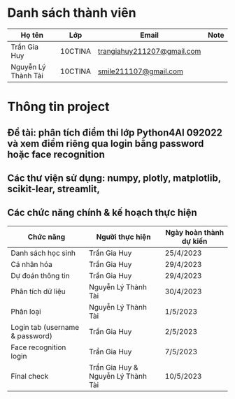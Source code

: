# Danh sách thành viên
| Họ tên | Lớp | Email | Note |
| -------- | -------- | --------| ----- |
| Trần Gia Huy | 10CTINA | trangiahuy211207@gmail.com | |
| Nguyễn Lý Thành Tài | 10CTINA | smile211107@gmail.com | |
# Thông tin project
## Đề tài: phân tích điểm thi lớp Python4AI 092022 và xem điểm riêng qua login bằng password hoặc face recognition
## Các thư viện sử dụng: numpy, plotly, matplotlib, scikit-lear, streamlit, 
## Các chức năng chính & kế hoạch thực hiện
| Chức năng | Người thực hiện | Ngày hoàn thành dự kiến |
| --------- | --------------- | ----------------------- |
| Danh sách học sinh | Trần Gia Huy | 25/4/2023 |
| Cá nhân hóa | Trần Gia Huy | 29/4/2023 |
| Dự đoán thông tin | Trần Gia Huy | 29/4/2023 |
| Phân tích dữ liệu | Nguyễn Lý Thành Tài | 30/4/2023 |
| Phân loại | Nguyễn Lý Thành Tài | 1/5/2023 |
| Login tab (username & password) | Trần Gia Huy | 2/5/2023 |
| Face recognition login | Trần Gia Huy | 7/5/2023 |
| Final check | Trần Gia Huy & Nguyễn Lý Thành Tài | 10/5/2023 |
